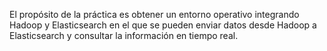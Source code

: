 El propósito de la práctica es obtener un entorno operativo integrando Hadoop y Elasticsearch en el que se pueden enviar datos desde Hadoop a Elasticsearch y consultar la información en tiempo real.
